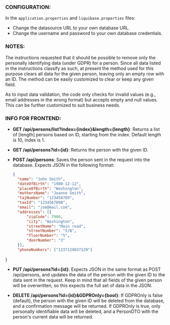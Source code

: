 ### CONFIGURATION:

In the `application.properties` and `liquibase.properties` files:

- Change the datasource URL to your own database URL.
- Change the username and password to your own database credentials.

### NOTES:

The instructions requested that it should be possible to remove only the personally identifying data (under GDPR) for a person. Since all data listed in the instructions classify as such, at present the method used for this purpose clears all data for the given person, leaving only an empty row with an ID. The method can be easily customized to clear or keep any given field.

As to input data validation, the code only checks for invalid values (e.g., email addresses in the wrong format) but accepts empty and null values. This can be further customized to suit business needs.

### INFO FOR FRONTEND:

- **GET /api/persons/list?index={index}&length={length}**: Returns a list of [length] persons based on ID, starting from the index. Default length is 10, index is 1.

- **GET /api/persons?id={id}**: Returns the person with the given ID.

- **POST /api/persons**: Saves the person sent in the request into the database. Expects JSON in the following format:
  ```json
  {
    "name": "John Smith",
    "dateOfBirth": "1980-12-12",
    "placeOfBirth": "Washington",
    "mothersName": "Joanne Smith",
    "tajNumber": "123456789",
    "taxId": "1234567890",
    "email": "joe@mail.com",
    "addresses": [{
        "zipCode": 7900,
        "city": "Washington",
        "streetName": "Main road",
        "streetNumber": "5/B",
        "floorNumber": "5",
        "doorNumber": "3"
    }],
    "phoneNumbers": ["1237129837129"]
}

- **PUT /api/persons?id={id}**:  Expects JSON in the same format as POST /api/persons, and updates the data of the person with the given ID to the data sent in the request. Keep in mind that all fields of the given person will be overwritten, so this expects the full set of data in the JSON.

- **DELETE /api/persons?id={id}&GDPROnly={bool}**:  If GDPROnly is false (default), the person with the given ID will be deleted from the database, and a confirmation message will be returned. If GDPROnly is true, only personally identifiable data will be deleted, and a PersonDTO with the person's current data will be returned.